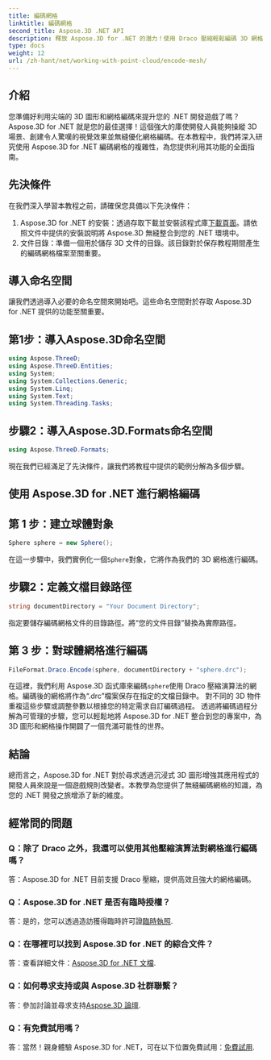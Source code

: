 ```yaml
---
title: 編碼網格
linktitle: 編碼網格
second_title: Aspose.3D .NET API
description: 釋放 Aspose.3D for .NET 的潛力！使用 Draco 壓縮輕鬆編碼 3D 網格。透過令人驚嘆的視覺效果提升您的 .NET 開發。
type: docs
weight: 12
url: /zh-hant/net/working-with-point-cloud/encode-mesh/
---
```

## 介紹
您準備好利用尖端的 3D 圖形和網格編碼來提升您的 .NET 開發遊戲了嗎？ Aspose.3D for .NET 就是您的最佳選擇！這個強大的庫使開發人員能夠操縱 3D 場景、創建令人驚嘆的視覺效果並無縫優化網格編碼。在本教程中，我們將深入研究使用 Aspose.3D for .NET 編碼網格的複雜性，為您提供利用其功能的全面指南。
## 先決條件
在我們深入學習本教程之前，請確保您具備以下先決條件：
1.  Aspose.3D for .NET 的安裝：透過存取下載並安裝該程式庫[下載頁面](https://releases.aspose.com/3d/net/)。請依照文件中提供的安裝說明將 Aspose.3D 無縫整合到您的 .NET 環境中。
2. 文件目錄：準備一個用於儲存 3D 文件的目錄。該目錄對於保存教程期間產生的編碼網格檔案至關重要。
## 導入命名空間
讓我們透過導入必要的命名空間來開始吧。這些命名空間對於存取 Aspose.3D for .NET 提供的功能至關重要。
## 第1步：導入Aspose.3D命名空間
```csharp
using Aspose.ThreeD;
using Aspose.ThreeD.Entities;
using System;
using System.Collections.Generic;
using System.Linq;
using System.Text;
using System.Threading.Tasks;
```
## 步驟2：導入Aspose.3D.Formats命名空間
```csharp
using Aspose.ThreeD.Formats;
```
現在我們已經滿足了先決條件，讓我們將教程中提供的範例分解為多個步驟。
## 使用 Aspose.3D for .NET 進行網格編碼
## 第 1 步：建立球體對象
```csharp
Sphere sphere = new Sphere();
```
在這一步驟中，我們實例化一個`Sphere`對象，它將作為我們的 3D 網格進行編碼。
## 步驟2：定義文檔目錄路徑
```csharp
string documentDirectory = "Your Document Directory";
```
指定要儲存編碼網格文件的目錄路徑。將“您的文件目錄”替換為實際路徑。
## 第 3 步：對球體網格進行編碼
```csharp
FileFormat.Draco.Encode(sphere, documentDirectory + "sphere.drc");
```
在這裡，我們利用 Aspose.3D 函式庫來編碼`sphere`使用 Draco 壓縮演算法的網格。編碼後的網格將作為“.drc”檔案保存在指定的文檔目錄中。
對不同的 3D 物件重複這些步驟或調整參數以根據您的特定需求自訂編碼過程。
透過將編碼過程分解為可管理的步驟，您可以輕鬆地將 Aspose.3D for .NET 整合到您的專案中，為 3D 圖形和網格操作開闢了一個充滿可能性的世界。
## 結論
總而言之，Aspose.3D for .NET 對於尋求透過沉浸式 3D 圖形增強其應用程式的開發人員來說是一個遊戲規則改變者。本教學為您提供了無縫編碼網格的知識，為您的 .NET 開發之旅增添了新的維度。
## 經常問的問題

### Q：除了 Draco 之外，我還可以使用其他壓縮演算法對網格進行編碼嗎？
答：Aspose.3D for .NET 目前支援 Draco 壓縮，提供高效且強大的網格編碼。
### Q：Aspose.3D for .NET 是否有臨時授權？
答：是的，您可以透過造訪獲得臨時許可證[臨時執照](https://purchase.aspose.com/temporary-license/).
### Q：在哪裡可以找到 Aspose.3D for .NET 的綜合文件？
答：查看詳細文件：[Aspose.3D for .NET 文檔](https://reference.aspose.com/3d/net/).
### Q：如何尋求支持或與 Aspose.3D 社群聯繫？
答：參加討論並尋求支持[Aspose.3D 論壇](https://forum.aspose.com/c/3d/18).
### Q：有免費試用嗎？
答：當然！親身體驗 Aspose.3D for .NET，可在以下位置免費試用：[免費試用](https://releases.aspose.com/).